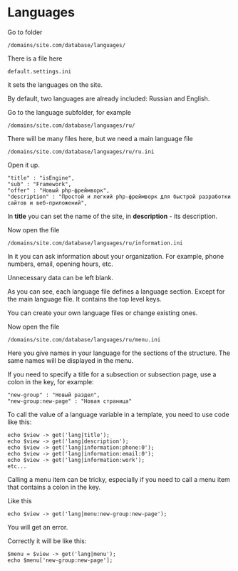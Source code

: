 # Languages

Go to folder

	/domains/site.com/database/languages/

There is a file here

	default.settings.ini

it sets the languages ​​on the site.

By default, two languages ​​are already included: Russian and English.

Go to the language subfolder, for example

	/domains/site.com/database/languages/ru/

There will be many files here, but we need a main language file

	/domains/site.com/database/languages/ru/ru.ini

Open it up.

	"title" : "isEngine",
	"sub" : "Framework",
	"offer" : "Новый php-фреймворк",
	"description" : "Простой и легкий php-фреймворк для быстрой разработки сайтов и веб-приложений",

In **title** you can set the name of the site, in **description** - its description.

Now open the file

	/domains/site.com/database/languages/ru/information.ini

In it you can ask information about your organization. For example, phone numbers, email, opening hours, etc.

Unnecessary data can be left blank.

As you can see, each language file defines a language section. Except for the main language file. It contains the top level keys.

You can create your own language files or change existing ones.

Now open the file

	/domains/site.com/database/languages/ru/menu.ini

Here you give names in your language for the sections of the structure. The same names will be displayed in the menu.

If you need to specify a title for a subsection or subsection page, use a colon in the key, for example:

	"new-group" : "Новый раздел",
	"new-group:new-page" : "Новая страница"

To call the value of a language variable in a template, you need to use code like this:

	echo $view -> get('lang|title');
	echo $view -> get('lang|description');
	echo $view -> get('lang|information:phone:0');
	echo $view -> get('lang|information:email:0');
	echo $view -> get('lang|information:work');
	etc...

Calling a menu item can be tricky, especially if you need to call a menu item that contains a colon in the key.

Like this

	echo $view -> get('lang|menu:new-group:new-page');

You will get an error.

Correctly it will be like this:

	$menu = $view -> get('lang|menu');
	echo $menu['new-group:new-page'];

